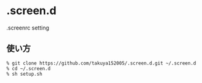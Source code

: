 # .screen.d
.screenrc setting

## 使い方 ##

	% git clone https://github.com/takuya152005/.screen.d.git ~/.screen.d
	% cd ~/.screen.d
	% sh setup.sh
